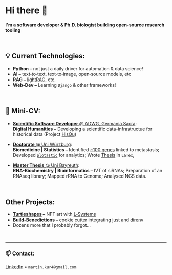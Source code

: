 [LinkedIn]: https://www.linkedin.com/in/martin-kuric/?locale=en_US
[**Scientific Software Developer** @ ADWG, Germania Sacra]: https://adw-goe.de/germania-sacra/hisqu/
[HisQu]: https://github.com/HisQu
[NFTs]: https://opensea.io/collection/turtleshapes-1
[`plotastic`]: https://joss.theoj.org/papers/10.21105/joss.06304
[~100 genes]: https://pubmed.ncbi.nlm.nih.gov/38598843
[**Doctorate** @ Uni Würzburg]: https://opus.bibliothek.uni-wuerzburg.de/frontdoor/index/index/docId/40201
[Thesis]: https://github.com/markur4/Dissertation/tree/main/THESIS
[**Master Thesis** @ Uni Bayreuth]: https://www.kuhnlab.uni-bayreuth.de/en/team/index.html
[L-Systems]: https://en.wikipedia.org/wiki/L-system
[Turtleshapes]: https://opensea.io/collection/turtleshapes-1
[Build-Benedictions]: https://github.com/HisQu/buildben

# Hi there 👋

**I'm a software developer & Ph.D. biologist building open‑source research tooling**


<br>

## 💡 Current Technologies:
- **Python –** not just a daily driver for automation & data science!
- **AI –** text‑to‑text, text‑to‑image, open‑source models, etc
- **RAG –** [lightRAG](https://github.com/HKUDS/LightRAG), etc.
- **Web-Dev –** Learning `Django` & other frameworks!


<!-- 
<br>

## Main Interests:
- 🌳 **Knowledge Graphs:** Wikibase, Historic Databases
- 🧬 **Biomedicine:** Cancer, RNA, Epigenetics, Immunotherapies, etc.
- 📊 **Data Science:** ML, Visualization, Statistics, etc.
-->

<br>

## 💼 Mini-CV:

- [**Scientific Software Developer** @ ADWG, Germania Sacra]:  
  **Digital Humanities –** Developing a scientific data-infrastructue for historical data (Project [HisQu])

- [**Doctorate** @ Uni Würzburg]:  
  **Biomedicine | Statistics –** Identified [~100 genes] linked to metastasis; Developed [`plotastic`] for analytics; Wrote [Thesis] in `LaTex`,

- [**Master Thesis** @ Uni Bayreuth]:  
  **RNA-Biochemistry | Bioinformatics –** IVT of siRNAs; Preparation of an RNAseq library; Mapped rRNA to Genome; Analysed NGS data.

<br>

## Other Projects:

- **[Turtleshapes] –** NFT art with [L‑Systems](https://en.wikipedia.org/wiki/L-system) 
- **[Build-Benedictions] –**  cookie cutter integrating [just](https://github.com/casey/just) and [direnv](https://github.com/direnv/direnv)
- Dozens more that I probably forgot...

<br>

---

### 📫 Contact:  
[LinkedIn] • `martin.kur4@gmail.com`


<!--
**markur4/markur4** is a ✨ _special_ ✨ repository because its `README.md` (this file) appears on your GitHub profile.

Here are some ideas to get you started:

- 🔭 I’m currently working on ...
- 🌱 I’m currently learning ...
- 👯 I’m looking to collaborate on ...
- 🤔 I’m looking for help with ...
- 💬 Ask me about ...
- 📫 How to reach me: ...
- 😄 Pronouns: ...
- ⚡ Fun fact: ...
-->
